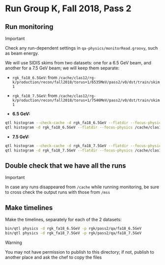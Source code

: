 # Run Group K, Fall 2018, Pass 2

## Run monitoring

> [!IMPORTANT]
> Check any run-dependent settings in `qa-physics/monitorRead.groovy`, such as beam energy.

We will use SIDIS skims from two datasets: one for a 6.5 GeV beam, and another for a 7.5 GeV beam; we will keep them separate:
- `rgk_fa18_6.5GeV`: from `/cache/clas12/rg-k/production/recon/fall2018/torus+1/6535MeV/pass2/v0/dst/train/skim1`
- `rgk_fa18_7.5GeV`: from `/cache/clas12/rg-k/production/recon/fall2018/torus+1/7546MeV/pass2/v0/dst/train/skim1`

- **6.5 GeV:**
```bash
qtl histogram --check-cache -d rgk_fa18_6.5GeV --flatdir --focus-physics /cache/clas12/rg-k/production/recon/fall2018/torus+1/6535MeV/pass2/v0/dst/train/skim1
qtl histogram -d rgk_fa18_6.5GeV --flatdir --focus-physics /cache/clas12/rg-k/production/recon/fall2018/torus+1/6535MeV/pass2/v0/dst/train/skim1
```

- **7.5 GeV:**
```bash
qtl histogram --check-cache -d rgk_fa18_7.5GeV --flatdir --focus-physics /cache/clas12/rg-k/production/recon/fall2018/torus+1/7546MeV/pass2/v0/dst/train/skim1
qtl histogram -d rgk_fa18_7.5GeV --flatdir --focus-physics /cache/clas12/rg-k/production/recon/fall2018/torus+1/7546MeV/pass2/v0/dst/train/skim1
```

## Double check that we have all the runs

> [!IMPORTANT]
> In case any runs disappeared from `/cache` while running monitoring, be sure to cross check the output
> runs with those from `/mss`

## Make timelines

Make the timelines, separately for each of the 2 datasets:
```bash
bin/qtl physics -d rgk_fa18_6.5GeV -p rgk/pass2/qa/fa18_6.5GeV
bin/qtl physics -d rgk_fa18_7.5GeV -p rgk/pass2/qa/fa18_7.5GeV
```

> [!WARNING]
> You may not have permission to publish to this directory; if not, publish to another place and ask the chef to copy the files
